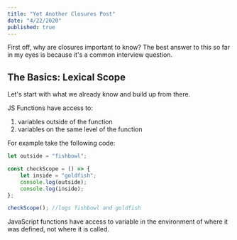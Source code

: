 ```yaml
---
title: "Yet Another Closures Post"
date: "4/22/2020"
published: true
---
```


First off, why are closures important to know? The best answer to this so far in my eyes is because it's a common interview question.  

## The Basics: Lexical Scope

Let's start with what we already know and build up from there.

JS Functions have access to:

1. variables outside of the function
2. variables on the same level of the function

For example take the following code:

```javascript
let outside = "fishbowl";

const checkScope = () => {
    let inside = "goldfish";
    console.log(outside);
    console.log(inside);
};

checkScope(); //logs fishbowl and goldfish
```

JavaScript functions have access to variable in the environment of where it was defined, not where it is called.

